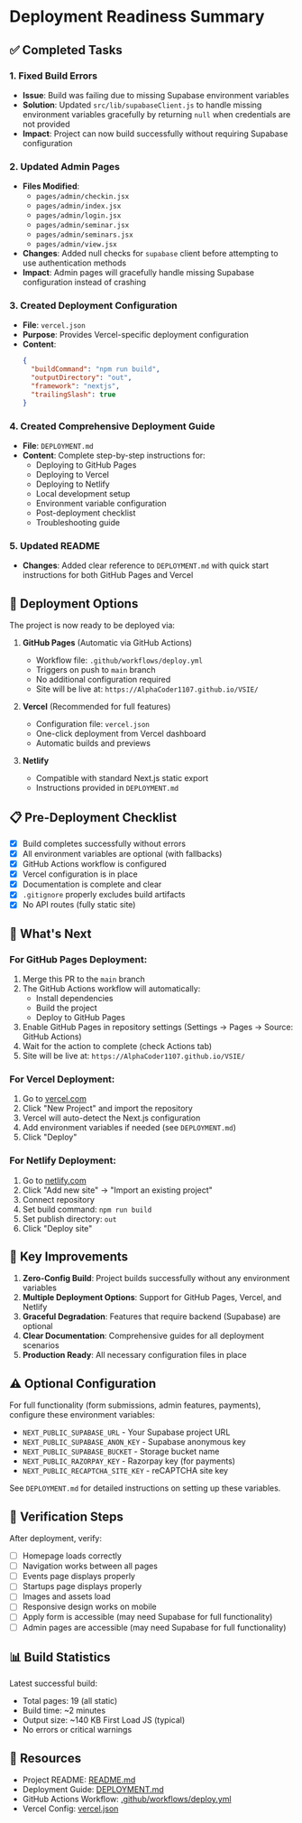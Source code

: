 # Deployment Readiness Summary

## ✅ Completed Tasks

### 1. Fixed Build Errors
- **Issue**: Build was failing due to missing Supabase environment variables
- **Solution**: Updated `src/lib/supabaseClient.js` to handle missing environment variables gracefully by returning `null` when credentials are not provided
- **Impact**: Project can now build successfully without requiring Supabase configuration

### 2. Updated Admin Pages
- **Files Modified**:
  - `pages/admin/checkin.jsx`
  - `pages/admin/index.jsx`
  - `pages/admin/login.jsx`
  - `pages/admin/seminar.jsx`
  - `pages/admin/seminars.jsx`
  - `pages/admin/view.jsx`
- **Changes**: Added null checks for `supabase` client before attempting to use authentication methods
- **Impact**: Admin pages will gracefully handle missing Supabase configuration instead of crashing

### 3. Created Deployment Configuration
- **File**: `vercel.json`
- **Purpose**: Provides Vercel-specific deployment configuration
- **Content**:
  ```json
  {
    "buildCommand": "npm run build",
    "outputDirectory": "out",
    "framework": "nextjs",
    "trailingSlash": true
  }
  ```

### 4. Created Comprehensive Deployment Guide
- **File**: `DEPLOYMENT.md`
- **Content**: Complete step-by-step instructions for:
  - Deploying to GitHub Pages
  - Deploying to Vercel
  - Deploying to Netlify
  - Local development setup
  - Environment variable configuration
  - Post-deployment checklist
  - Troubleshooting guide

### 5. Updated README
- **Changes**: Added clear reference to `DEPLOYMENT.md` with quick start instructions for both GitHub Pages and Vercel

## 🚀 Deployment Options

The project is now ready to be deployed via:

1. **GitHub Pages** (Automatic via GitHub Actions)
   - Workflow file: `.github/workflows/deploy.yml`
   - Triggers on push to `main` branch
   - No additional configuration required
   - Site will be live at: `https://AlphaCoder1107.github.io/VSIE/`

2. **Vercel** (Recommended for full features)
   - Configuration file: `vercel.json`
   - One-click deployment from Vercel dashboard
   - Automatic builds and previews

3. **Netlify**
   - Compatible with standard Next.js static export
   - Instructions provided in `DEPLOYMENT.md`

## 📋 Pre-Deployment Checklist

- [x] Build completes successfully without errors
- [x] All environment variables are optional (with fallbacks)
- [x] GitHub Actions workflow is configured
- [x] Vercel configuration is in place
- [x] Documentation is complete and clear
- [x] `.gitignore` properly excludes build artifacts
- [x] No API routes (fully static site)

## 🔧 What's Next

### For GitHub Pages Deployment:
1. Merge this PR to the `main` branch
2. The GitHub Actions workflow will automatically:
   - Install dependencies
   - Build the project
   - Deploy to GitHub Pages
3. Enable GitHub Pages in repository settings (Settings → Pages → Source: GitHub Actions)
4. Wait for the action to complete (check Actions tab)
5. Site will be live at: `https://AlphaCoder1107.github.io/VSIE/`

### For Vercel Deployment:
1. Go to [vercel.com](https://vercel.com)
2. Click "New Project" and import the repository
3. Vercel will auto-detect the Next.js configuration
4. Add environment variables if needed (see `DEPLOYMENT.md`)
5. Click "Deploy"

### For Netlify Deployment:
1. Go to [netlify.com](https://netlify.com)
2. Click "Add new site" → "Import an existing project"
3. Connect repository
4. Set build command: `npm run build`
5. Set publish directory: `out`
6. Click "Deploy site"

## 🌟 Key Improvements

1. **Zero-Config Build**: Project builds successfully without any environment variables
2. **Multiple Deployment Options**: Support for GitHub Pages, Vercel, and Netlify
3. **Graceful Degradation**: Features that require backend (Supabase) are optional
4. **Clear Documentation**: Comprehensive guides for all deployment scenarios
5. **Production Ready**: All necessary configuration files in place

## ⚠️ Optional Configuration

For full functionality (form submissions, admin features, payments), configure these environment variables:

- `NEXT_PUBLIC_SUPABASE_URL` - Your Supabase project URL
- `NEXT_PUBLIC_SUPABASE_ANON_KEY` - Supabase anonymous key
- `NEXT_PUBLIC_SUPABASE_BUCKET` - Storage bucket name
- `NEXT_PUBLIC_RAZORPAY_KEY` - Razorpay key (for payments)
- `NEXT_PUBLIC_RECAPTCHA_SITE_KEY` - reCAPTCHA site key

See `DEPLOYMENT.md` for detailed instructions on setting up these variables.

## 🎯 Verification Steps

After deployment, verify:
- [ ] Homepage loads correctly
- [ ] Navigation works between all pages
- [ ] Events page displays properly
- [ ] Startups page displays properly
- [ ] Images and assets load
- [ ] Responsive design works on mobile
- [ ] Apply form is accessible (may need Supabase for full functionality)
- [ ] Admin pages are accessible (may need Supabase for full functionality)

## 📊 Build Statistics

Latest successful build:
- Total pages: 19 (all static)
- Build time: ~2 minutes
- Output size: ~140 KB First Load JS (typical)
- No errors or critical warnings

## 🔗 Resources

- Project README: [README.md](./README.md)
- Deployment Guide: [DEPLOYMENT.md](./DEPLOYMENT.md)
- GitHub Actions Workflow: [.github/workflows/deploy.yml](.github/workflows/deploy.yml)
- Vercel Config: [vercel.json](./vercel.json)
